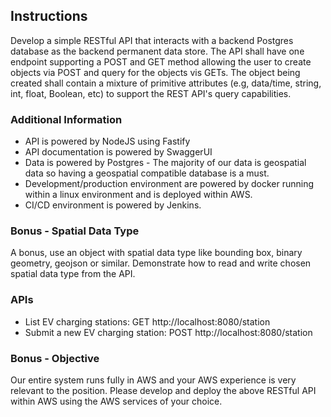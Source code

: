 ## Instructions

Develop a simple RESTful API that interacts with a backend Postgres database as the backend permanent data store. The API shall have one endpoint supporting a POST and GET method allowing the user to create objects via POST and query for the objects vis GETs. The object being created shall contain a mixture of primitive attributes (e.g, data/time, string, int, float, Boolean, etc) to support the REST API's query capabilities.

### Additional Information

- API is powered by NodeJS using Fastify
- API documentation is powered by SwaggerUI
- Data is powered by Postgres - The majority of our data is geospatial data so having a geospatial compatible database is a must.
- Development/production environment are powered by docker running within a linux environment and is deployed within AWS.
- CI/CD environment is powered by Jenkins.

### Bonus - Spatial Data Type

A bonus, use an object with spatial data type like bounding box, binary geometry, geojson or similar. Demonstrate how to read and write chosen spatial data type from the API.

### APIs

- List EV charging stations: GET http://localhost:8080/station
- Submit a new EV charging station: POST http://localhost:8080/station

### Bonus - Objective

Our entire system runs fully in AWS and your AWS experience is very relevant to the position. Please develop and deploy the above RESTful API within AWS using the AWS services of your choice.